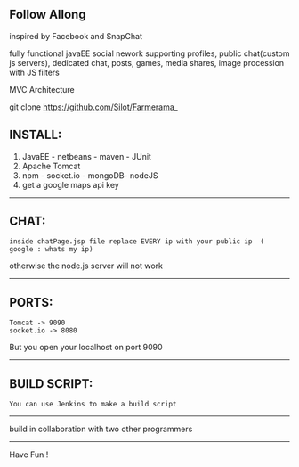 Follow Allong
--------------

inspired by Facebook and SnapChat

fully functional javaEE social nework supporting profiles, public chat(custom js servers), dedicated chat, posts, games, media shares, image procession with JS filters

MVC Architecture 

git clone https://github.com/Silot/Farmerama_

## INSTALL:

1) JavaEE - netbeans - maven - JUnit
2) Apache Tomcat
3) npm - socket.io - mongoDB- nodeJS
4) get a google maps api key

----------------

## CHAT:
	inside chatPage.jsp file replace EVERY ip with your public ip  ( google : whats my ip)
otherwise the node.js server will not work

--------------------

## PORTS:
	Tomcat -> 9090
	socket.io -> 8080
But you open your localhost on port 9090

--------------------

## BUILD SCRIPT:
	You can use Jenkins to make a build script

--------------------

build in collaboration with two other programmers

------------------
Have Fun !

